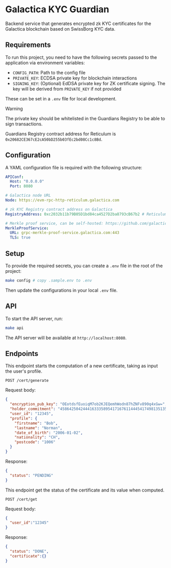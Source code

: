 # Galactica KYC Guardian

Backend service that generates encrypted zk KYC certificates for the Galactica blockchain based on SwissBorg KYC data.

## Requirements

To run this project, you need to have the following secrets passed to the application via environment variables:

- `CONFIG_PATH`: Path to the config file
- `PRIVATE_KEY`: ECDSA private key for blockchain interactions
- `SIGNING_KEY`: (Optional) EdDSA private key for ZK certificate signing. The key will be derived from `PRIVATE_KEY` if not provided

These can be set in a `.env` file for local development.

> [!WARNING]
> The private key should be whitelisted in the Guardians Registry to be able to sign transactions.
>
> Guardians Registry contract address for Reticulum is `0x20682CE367cE2cA50bD255b03fEc2bd08Cc1c8Bd`.

## Configuration

A YAML configuration file is required with the following structure:

```yaml
APIConf:
  Host: "0.0.0.0"
  Port: 8080

# Galactica node URL
Node: https://evm-rpc-http-reticulum.galactica.com

# zk KYC Registry contract address on Galactica
RegistryAddress: 0xc2032b11b79B05D1bd84ca4527D2ba8793cB67b2 # Reticulum

# Merkle proof service, can be self-hosted: https://github.com/galactica-corp/merkle-proof-service
MerkleProofService:
  URL: grpc-merkle-proof-service.galactica.com:443
  TLS: true
```

## Setup

To provide the required secrets, you can create a `.env` file in the root of the project:

```sh
make config # copy .sample.env to .env
```

Then update the configurations in your local `.env` file.

## API

To start the API server, run:

```sh
make api
```

The API server will be available at `http://localhost:8080`.

## Endpoints

This endpoint starts the computation of a new certificate, taking as input the user's profile.

```
POST /cert/generate
```

Request body:
```json
{
  "encryption_pub_key": "OEotdsfEuoiqM7ob2KJEQemhWodn87hZNFv890q4xGw=",
  "holder_commitment": "4586425042444163335895417167611444541749813513569901646582116352074512113476",
  "user_id": "12345",
  "profile": {
    "firstname": "Bob",
    "lastname": "Norman",
    "date_of_birth": "2006-01-02",
    "nationality": "CH",
    "postcode": "1006"
  }
}
```

Response:
```json
{
  "status": "PENDING"
}
```

This endpoint get the status of the certificate and its value when computed.

```
POST /cert/get
```

Request body:
```json
{
  "user_id":"12345"
}
```

Response:
```json
{
  "status": "DONE",
  "certificate":{}
}
```
